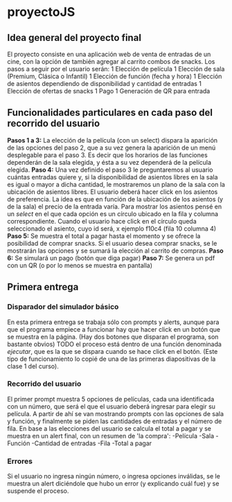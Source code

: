 # proyectoJS
## Idea general del proyecto final
El proyecto consiste en una aplicación web de venta de entradas de un cine, con la opción de también agregar al carrito combos de snacks.
Los pasos a seguir por el usuario serán:
1 Elección de película
1 Elección de sala (Premium, Clásica o Infantil)
1 Elección de función (fecha y hora)
1 Elección de asientos dependiendo de disponibilidad y cantidad de entradas
1 Elección de ofertas de snacks
1 Pago
1 Generación de QR para entrada
## Funcionalidades particulares en cada paso del recorrido del usuario
**Pasos 1 a 3:** La elección de la película (con un select) dispara la aparición de las opciones del paso 2, que a su vez genera la aparición de un menú desplegable para el paso 3. Es decir que los horarios de las funciones dependerán de la sala elegida, y ésta a su vez dependerá de la película elegida. 
**Paso 4:** Una vez definido el paso 3 le preguntaremos al usuario cuántas entradas quiere y, si la disponibilidad de asientos libres en la sala es igual o mayor a dicha cantidad, le mostraremos un plano de la sala con la ubicación de asientos libres. El usuario deberá hacer click en los asientos de preferencia.
La idea es que en función de la ubicación de los asientos (y de la sala) el precio de la entrada varía.
Para mostrar los asientos pensé en un *select* en el que cada opción es un círculo ubicado en la fila y columna correspondiente. Cuando el usuario hace click en el círculo queda seleccionado el asiento, cuyo id será, x ejemplo f10c4 (fila 10 columna 4)
**Paso 5:** Se muestra el total a pagar hasta el momento y se ofrece la posibilidad de comprar snacks. Si el usuario desea comprar snacks, se le mostrarán las opciones y se sumará la elección al carrito de compras.
**Paso 6:** Se simulará un pago (botón que diga pagar)
**Paso 7:** Se genera un pdf con un QR (o por lo menos se muestra en pantalla)

## Primera entrega
### Disparador del simulador básico
En esta primera entrega se trabaja sólo con prompts y alerts, aunque para que el programa empiece a funcionar hay que hacer click en un botón que se muestra en la página. (Hay dos botones que disparan el programa, son bastante obvios)
TODO el proceso está dentro de una función denominada *ejecutar*, que es la que se dispara cuando se hace click en el botón. (Este tipo de funcionamiento lo copié de una de las primeras diapositivas de la clase 1 del curso).
### Recorrido del usuario
El primer prompt muestra 5 opciones de películas, cada una identificada con un número, que será el que el usuario deberá ingresar para elegir su película.
A partir de ahí se van mostrando prompts con las opciones de sala y función, y finalmente se piden las cantidades de entradas y el número de fila.
En base a las elecciones del usuario se calcula el total a pagar y se muestra en un alert final, con un resumen de 'la compra':
-Película
-Sala
-Función
-Cantidad de entradas
-Fila
-Total a pagar
### Errores
Si el usuario no ingresa ningún número, o ingresa opciones inválidas, se le muestra un alert diciéndole que hubo un error (y explicando cuál fue) y se suspende el proceso.

